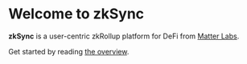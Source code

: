 # Welcome to zkSync

**zkSync** is a user-centric zkRollup platform for DeFi from [Matter Labs](https://matter-labs.io).



Get started by reading [the overview](/faq/intro.md).
